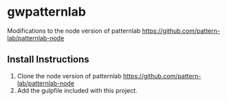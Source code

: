 # gwpatternlab
Modifications to the node version of patternlab https://github.com/pattern-lab/patternlab-node

## Install Instructions
1. Clone the node version of patternlab https://github.com/pattern-lab/patternlab-node
2. Add the gulpfile included with this project.
